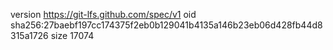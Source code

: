 version https://git-lfs.github.com/spec/v1
oid sha256:27baebf197cc174375f2eb0b129041b4135a146b23eb06d428fb44d8315a1726
size 17074
